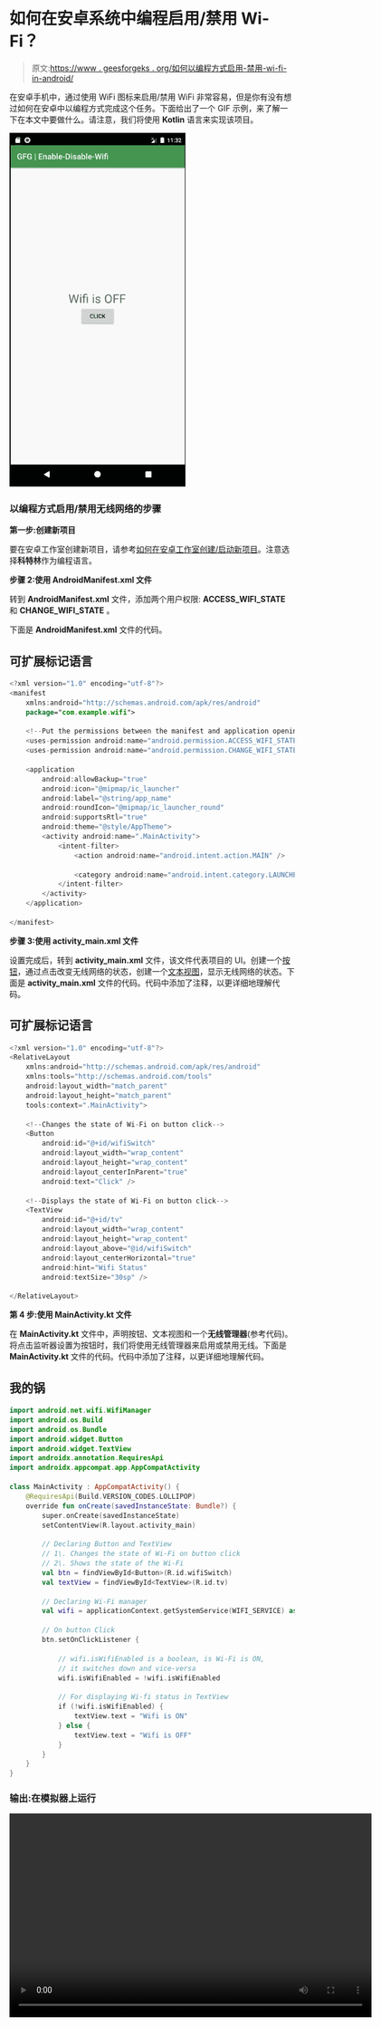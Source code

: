 # 如何在安卓系统中编程启用/禁用 Wi-Fi？

> 原文:[https://www . geesforgeks . org/如何以编程方式启用-禁用-wi-fi-in-android/](https://www.geeksforgeeks.org/how-to-programmatically-enable-disable-wi-fi-in-android/)

在安卓手机中，通过使用 WiFi 图标来启用/禁用 WiFi 非常容易，但是你有没有想过如何在安卓中以编程方式完成这个任务。下面给出了一个 GIF 示例，来了解一下在本文中要做什么。请注意，我们将使用 **Kotlin** 语言来实现该项目。

![Sample WiFi](img/fe9a0020dad4115356d0c444bb1ae309.png)

### 以编程方式启用/禁用无线网络的步骤

**第一步:创建新项目**

要在安卓工作室创建新项目，请参考[如何在安卓工作室创建/启动新项目](https://www.geeksforgeeks.org/android-how-to-create-start-a-new-project-in-android-studio/)。注意选择**科特林**作为编程语言。

**步骤 2:使用 AndroidManifest.xml 文件**

转到 **AndroidManifest.xml** 文件，添加两个用户权限: **ACCESS_WIFI_STATE** 和 **CHANGE_WIFI_STATE** 。

下面是 **AndroidManifest.xml** 文件的代码。

## 可扩展标记语言

```kt
<?xml version="1.0" encoding="utf-8"?>
<manifest 
    xmlns:android="http://schemas.android.com/apk/res/android"
    package="com.example.wifi">

    <!--Put the permissions between the manifest and application opening tags-->
    <uses-permission android:name="android.permission.ACCESS_WIFI_STATE" />
    <uses-permission android:name="android.permission.CHANGE_WIFI_STATE" />

    <application
        android:allowBackup="true"
        android:icon="@mipmap/ic_launcher"
        android:label="@string/app_name"
        android:roundIcon="@mipmap/ic_launcher_round"
        android:supportsRtl="true"
        android:theme="@style/AppTheme">
        <activity android:name=".MainActivity">
            <intent-filter>
                <action android:name="android.intent.action.MAIN" />

                <category android:name="android.intent.category.LAUNCHER" />
            </intent-filter>
        </activity>
    </application>

</manifest>
```

**步骤 3:使用 activity_main.xml 文件**

设置完成后，转到 **activity_main.xml** 文件，该文件代表项目的 UI。创建一个[按钮](https://www.geeksforgeeks.org/button-in-kotlin/)，通过点击改变无线网络的状态，创建一个[文本视图](https://www.geeksforgeeks.org/textview-in-kotlin/)，显示无线网络的状态。下面是 **activity_main.xml** 文件的代码。代码中添加了注释，以更详细地理解代码。

## 可扩展标记语言

```kt
<?xml version="1.0" encoding="utf-8"?>
<RelativeLayout 
    xmlns:android="http://schemas.android.com/apk/res/android"
    xmlns:tools="http://schemas.android.com/tools"
    android:layout_width="match_parent"
    android:layout_height="match_parent"
    tools:context=".MainActivity">

    <!--Changes the state of Wi-Fi on button click-->
    <Button
        android:id="@+id/wifiSwitch"
        android:layout_width="wrap_content"
        android:layout_height="wrap_content"
        android:layout_centerInParent="true"
        android:text="Click" />

    <!--Displays the state of Wi-Fi on button click-->
    <TextView
        android:id="@+id/tv"
        android:layout_width="wrap_content"
        android:layout_height="wrap_content"
        android:layout_above="@id/wifiSwitch"
        android:layout_centerHorizontal="true"
        android:hint="Wifi Status"
        android:textSize="30sp" />

</RelativeLayout>
```

**第 4 步:使用 MainActivity.kt 文件**

在 **MainActivity.kt** 文件中，声明按钮、文本视图和一个**无线管理器**(参考代码)。将点击监听器设置为按钮时，我们将使用无线管理器来启用或禁用无线。下面是 **MainActivity.kt** 文件的代码。代码中添加了注释，以更详细地理解代码。

## 我的锅

```kt
import android.net.wifi.WifiManager
import android.os.Build
import android.os.Bundle
import android.widget.Button
import android.widget.TextView
import androidx.annotation.RequiresApi
import androidx.appcompat.app.AppCompatActivity

class MainActivity : AppCompatActivity() {
    @RequiresApi(Build.VERSION_CODES.LOLLIPOP)
    override fun onCreate(savedInstanceState: Bundle?) {
        super.onCreate(savedInstanceState)
        setContentView(R.layout.activity_main)

        // Declaring Button and TextView
        // 1\. Changes the state of Wi-Fi on button click
        // 2\. Shows the state of the Wi-Fi
        val btn = findViewById<Button>(R.id.wifiSwitch)
        val textView = findViewById<TextView>(R.id.tv)

        // Declaring Wi-Fi manager
        val wifi = applicationContext.getSystemService(WIFI_SERVICE) as WifiManager

        // On button Click
        btn.setOnClickListener {

            // wifi.isWifiEnabled is a boolean, is Wi-Fi is ON, 
            // it switches down and vice-versa
            wifi.isWifiEnabled = !wifi.isWifiEnabled

            // For displaying Wi-fi status in TextView
            if (!wifi.isWifiEnabled) {
                textView.text = "Wifi is ON"
            } else {
                textView.text = "Wifi is OFF"
            }
        }
    }
}
```

### 输出:在模拟器上运行

<video class="wp-video-shortcode" id="video-494555-1" width="640" height="360" preload="metadata" controls=""><source type="video/mp4" src="https://media.geeksforgeeks.org/wp-content/uploads/20201001100044/Screen-Recording-2020-09-17-at-23.32.42.mp4?_=1">[https://media.geeksforgeeks.org/wp-content/uploads/20201001100044/Screen-Recording-2020-09-17-at-23.32.42.mp4](https://media.geeksforgeeks.org/wp-content/uploads/20201001100044/Screen-Recording-2020-09-17-at-23.32.42.mp4)</video>